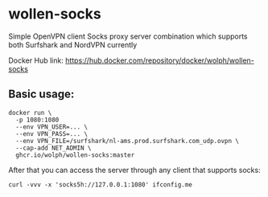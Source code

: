# wollen-socks
Simple OpenVPN client Socks proxy server combination which supports both Surfshark and NordVPN currently

Docker Hub link: https://hub.docker.com/repository/docker/wolph/wollen-socks

## Basic usage:

```
docker run \
  -p 1080:1080
  --env VPN_USER=... \
  --env VPN_PASS=... \
  --env VPN_FILE=/surfshark/nl-ams.prod.surfshark.com_udp.ovpn \
  --cap-add NET_ADMIN \
  ghcr.io/wolph/wollen-socks:master
```

After that you can access the server through any client that supports socks:

    curl -vvv -x 'socks5h://127.0.0.1:1080' ifconfig.me 
